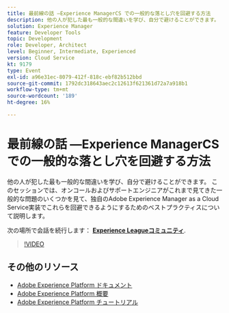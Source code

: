 ```yaml
---
title: 最前線の話 —Experience ManagerCS での一般的な落とし穴を回避する方法
description: 他の人が犯した最も一般的な間違いを学び、自分で避けることができます。 このセッションでは、オンコールおよびサポートエンジニアがこれまで見てきた一般的な問題のいくつかを見て、独自のAdobe Experience Manager as a Cloud Service実装でこれらを回避できるようにするためのベストプラクティスについて説明します。
solution: Experience Manager
feature: Developer Tools
topic: Development
role: Developer, Architect
level: Beginner, Intermediate, Experienced
version: Cloud Service
kt: 9179
type: Event
exl-id: a96e31ec-8079-412f-818c-ebf82b512bbd
source-git-commit: 1792dc318643aec2c12613f621361d72a7a918b1
workflow-type: tm+mt
source-wordcount: '189'
ht-degree: 16%

---
```


# 最前線の話 —Experience ManagerCS での一般的な落とし穴を回避する方法

他の人が犯した最も一般的な間違いを学び、自分で避けることができます。 このセッションでは、オンコールおよびサポートエンジニアがこれまで見てきた一般的な問題のいくつかを見て、独自のAdobe Experience Manager as a Cloud Service実装でこれらを回避できるようにするためのベストプラクティスについて説明します。

次の場所で会話を続行します： **[Experience Leagueコミュニティ](https://adobe.ly/3kLQK3j)**.

>[!VIDEO](https://video.tv.adobe.com/v/337852/?quality=12&learn=on&hidetitle=true)

## その他のリソース

- [Adobe Experience Platform ドキュメント](https://experienceleague.adobe.com/docs/experience-platform.html?lang=ja)
- [Adobe Experience Platform 概要](https://experienceleague.adobe.com/docs/experience-platform/landing/home.html?lang=ja)
- [Adobe Experience Platform チュートリアル](https://experienceleague.adobe.com/docs/platform-learn/tutorials/overview.html?lang=ja)
